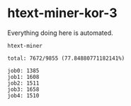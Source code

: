 # htext-miner-kor-3

Everything doing here is automated.

```
htext-miner

total: 7672/9855 (77.84880771182141%)

job0: 1385
job1: 1608
job2: 1511
job3: 1658
job4: 1510
```